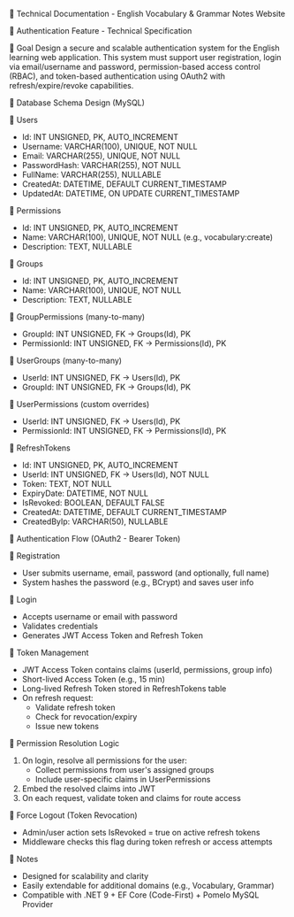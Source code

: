 📘 Technical Documentation - English Vocabulary & Grammar Notes Website

🔐 Authentication Feature - Technical Specification

🎯 Goal
Design a secure and scalable authentication system for the English learning web application. This system must support user registration, login via email/username and password, permission-based access control (RBAC), and token-based authentication using OAuth2 with refresh/expire/revoke capabilities.

🧱 Database Schema Design (MySQL)

🔹 Users
- Id: INT UNSIGNED, PK, AUTO_INCREMENT
- Username: VARCHAR(100), UNIQUE, NOT NULL
- Email: VARCHAR(255), UNIQUE, NOT NULL
- PasswordHash: VARCHAR(255), NOT NULL
- FullName: VARCHAR(255), NULLABLE
- CreatedAt: DATETIME, DEFAULT CURRENT_TIMESTAMP
- UpdatedAt: DATETIME, ON UPDATE CURRENT_TIMESTAMP

🔹 Permissions
- Id: INT UNSIGNED, PK, AUTO_INCREMENT
- Name: VARCHAR(100), UNIQUE, NOT NULL (e.g., vocabulary:create)
- Description: TEXT, NULLABLE

🔹 Groups
- Id: INT UNSIGNED, PK, AUTO_INCREMENT
- Name: VARCHAR(100), UNIQUE, NOT NULL
- Description: TEXT, NULLABLE

🔹 GroupPermissions (many-to-many)
- GroupId: INT UNSIGNED, FK -> Groups(Id), PK
- PermissionId: INT UNSIGNED, FK -> Permissions(Id), PK

🔹 UserGroups (many-to-many)
- UserId: INT UNSIGNED, FK -> Users(Id), PK
- GroupId: INT UNSIGNED, FK -> Groups(Id), PK

🔹 UserPermissions (custom overrides)
- UserId: INT UNSIGNED, FK -> Users(Id), PK
- PermissionId: INT UNSIGNED, FK -> Permissions(Id), PK

🔹 RefreshTokens
- Id: INT UNSIGNED, PK, AUTO_INCREMENT
- UserId: INT UNSIGNED, FK -> Users(Id), NOT NULL
- Token: TEXT, NOT NULL
- ExpiryDate: DATETIME, NOT NULL
- IsRevoked: BOOLEAN, DEFAULT FALSE
- CreatedAt: DATETIME, DEFAULT CURRENT_TIMESTAMP
- CreatedByIp: VARCHAR(50), NULLABLE

🔐 Authentication Flow (OAuth2 - Bearer Token)

🔹 Registration
- User submits username, email, password (and optionally, full name)
- System hashes the password (e.g., BCrypt) and saves user info

🔹 Login
- Accepts username or email with password
- Validates credentials
- Generates JWT Access Token and Refresh Token

🔹 Token Management
- JWT Access Token contains claims (userId, permissions, group info)
- Short-lived Access Token (e.g., 15 min)
- Long-lived Refresh Token stored in RefreshTokens table
- On refresh request:
  - Validate refresh token
  - Check for revocation/expiry
  - Issue new tokens

🔹 Permission Resolution Logic
1. On login, resolve all permissions for the user:
   - Collect permissions from user's assigned groups
   - Include user-specific claims in UserPermissions
2. Embed the resolved claims into JWT
3. On each request, validate token and claims for route access

🔹 Force Logout (Token Revocation)
- Admin/user action sets IsRevoked = true on active refresh tokens
- Middleware checks this flag during token refresh or access attempts

📌 Notes
- Designed for scalability and clarity
- Easily extendable for additional domains (e.g., Vocabulary, Grammar)
- Compatible with .NET 9 + EF Core (Code-First) + Pomelo MySQL Provider